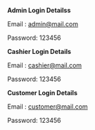 
**Admin Login Detailss**

Email	: admin@mail.com

Password: 123456


**Cashier Login Details**

Email	: cashier@mail.com

Password: 123456


**Customer Login Details**

Email	: customer@mail.com

Password: 123456

